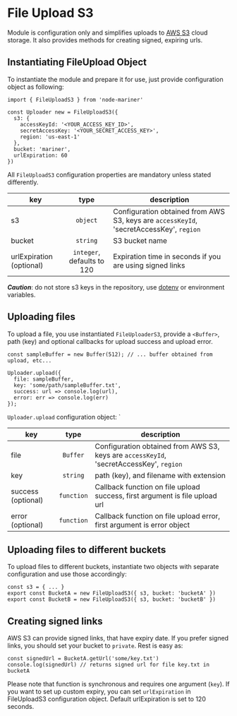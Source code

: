 # File Upload S3

Module is configuration only and simplifies uploads to [AWS S3](https://aws.amazon.com/s3/)
 cloud storage. 
It also provides methods for creating signed, expiring urls.

## Instantiating FileUpload Object

To instantiate the module and prepare it for use, just provide configuration
object as following:

```
import { FileUploadS3 } from 'node-mariner'

const Uploader new = FileUploadS3({
  s3: {
    accessKeyId: '<YOUR_ACCESS_KEY_ID>',
    secretAccessKey: '<YOUR_SECRET_ACCESS_KEY>',
    region: 'us-east-1'
  },
  bucket: 'mariner',
  urlExpiration: 60
})
```

All `FileUploadS3` configuration properties are mandatory unless stated differently.

| key           | type          | description  |
| ------------- |:-------------:| -----|
| s3            | `object`      | Configuration obtained from AWS S3, keys are `accessKeyId`, 'secretAccessKey', `region` |
| bucket        | `string`      |   S3 bucket name |
| urlExpiration (optional) | `integer`, defaults to 120    |    Expiration time in seconds if you are using signed links |

***Caution***: do not store s3 keys in the repository, use [dotenv](https://github.com/motdotla/dotenv)
or environment variables.


## Uploading files

To upload a file, you use instantiated `FileUploaderS3`, provide a `<Buffer>`,
path (key) and optional callbacks for upload success and upload error.

```
const sampleBuffer = new Buffer(512); // ... buffer obtained from upload, etc...

Uploader.upload({
  file: sampleBuffer,
  key: 'some/path/sampleBuffer.txt', 
  success: url => console.log(url),
  error: err => console.log(err) 
});

```

`Uploader.upload` configuration object:
`

| key           | type          | description                                   |
| ------------- |:-------------:| ---------------------------------------------|
| file          | `Buffer`      | Configuration obtained from AWS S3, keys are `accessKeyId`, 'secretAccessKey', `region` |
| key           | `string`      |   path (key), and filename with extension |
| success (optional) | `function` |    Callback function on file upload success, first argument is file upload url |
| error (optional)   | `function` |    Callback function on file upload error, first argument is error object |


## Uploading files to different buckets

To upload files to different buckets, instantiate two objects with separate 
configuration and use those accordingly:

```
const s3 = { ... }
export const BucketA = new FileUploadS3({ s3, bucket: 'bucketA' })
export const BucketB = new FileUploadS3({ s3, bucket: 'bucketB' })
```

## Creating signed links

AWS S3 can provide signed links, that have expiry date. If you prefer signed
links, you should set your bucket to `private`. Rest is easy as:

```
const signedUrl = BucketA.getUrl('some/key.txt')
console.log(signedUrl) // returns signed url for file key.txt in bucketA
```

Please note that function is synchronous and requires one argument (`key`).
If you want to set up custom expiry, you can set `urlExpiration` in FileUploadS3
configuration object. Default urlExpiration is set to 120 seconds.




